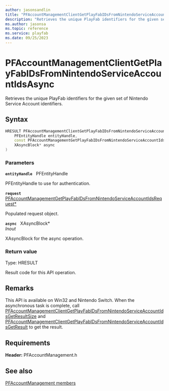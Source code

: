 ```yaml
---
author: jasonsandlin
title: "PFAccountManagementClientGetPlayFabIDsFromNintendoServiceAccountIdsAsync"
description: "Retrieves the unique PlayFab identifiers for the given set of Nintendo Service Account identifiers."
ms.author: jasonsa
ms.topic: reference
ms.service: playfab
ms.date: 09/25/2023
---
```


# PFAccountManagementClientGetPlayFabIDsFromNintendoServiceAccountIdsAsync  

Retrieves the unique PlayFab identifiers for the given set of Nintendo Service Account identifiers.  

## Syntax  
  
```cpp
HRESULT PFAccountManagementClientGetPlayFabIDsFromNintendoServiceAccountIdsAsync(  
    PFEntityHandle entityHandle,  
    const PFAccountManagementGetPlayFabIDsFromNintendoServiceAccountIdsRequest* request,  
    XAsyncBlock* async  
)  
```  
  
### Parameters  
  
**`entityHandle`** &nbsp; PFEntityHandle  
  
PFEntityHandle to use for authentication.  
  
**`request`** &nbsp; [PFAccountManagementGetPlayFabIDsFromNintendoServiceAccountIdsRequest*](../../pfaccountmanagementtypes/structs/pfaccountmanagementgetplayfabidsfromnintendoserviceaccountidsrequest.md)  
  
Populated request object.  
  
**`async`** &nbsp; XAsyncBlock*  
*_Inout_*  
  
XAsyncBlock for the async operation.  
  
  
### Return value
Type: HRESULT
  
Result code for this API operation.
  
## Remarks  
  
This API is available on Win32 and Nintendo Switch. When the asynchronous task is complete, call [PFAccountManagementClientGetPlayFabIDsFromNintendoServiceAccountIdsGetResultSize](pfaccountmanagementclientgetplayfabidsfromnintendoserviceaccountidsgetresultsize.md) and [PFAccountManagementClientGetPlayFabIDsFromNintendoServiceAccountIdsGetResult](pfaccountmanagementclientgetplayfabidsfromnintendoserviceaccountidsgetresult.md) to get the result.
  
## Requirements  
  
**Header:** PFAccountManagement.h
  
## See also  
[PFAccountManagement members](../pfaccountmanagement_members.md)  

  
  

